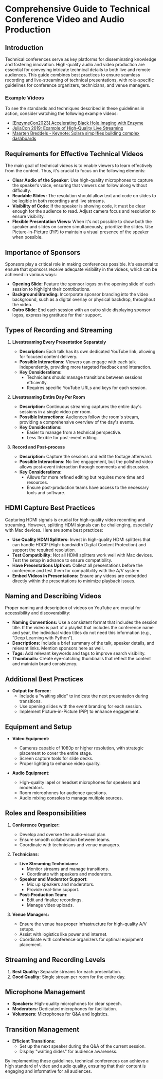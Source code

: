 # Comprehensive Guide to Technical Conference Video and Audio Production

## Introduction
Technical conferences serve as key platforms for disseminating knowledge and fostering innovation. High-quality audio and video production are essential for conveying intricate technical details to both live and remote audiences. This guide combines best practices to ensure seamless recording and live-streaming of technical presentations, with role-specific guidelines for conference organizers, technicians, and venue managers.

### Example Videos
To see the standards and techniques described in these guidelines in action, consider watching the following example videos:
- [[EnzymeCon2023] Accelerating Black Hole Imaging with Enzyme](https://youtu.be/0UJT4sGIckg?feature=shared)
- [JuliaCon 2019: Example of High-Quality Live Streaming](https://www.youtube.com/live/IE39JoVIaEw?feature=shared)
- [Maarten Breddels - Keynote: Solara simplifies building complex dashboards](https://www.youtube.com/watch?v=2MVUZV0icxU&list=PLGVZCDnMOq0qkbJjIfppGO44yhDV2i4gR&index=4)

## Requirements for Effective Technical Videos
The main goal of technical videos is to enable viewers to learn effectively from the content. Thus, it's crucial to focus on the following elements:
- **Clear Audio of the Speaker:** Use high-quality microphones to capture the speaker’s voice, ensuring that viewers can follow along without difficulty.
- **Readable Slides:** The resolution should allow text and code on slides to be legible in both recordings and live streams.
- **Visibility of Code:** If the speaker is showing code, it must be clear enough for the audience to read. Adjust camera focus and resolution to ensure visibility.
- **Flexible Presentation Views:** When it's not possible to show both the speaker and slides on screen simultaneously, prioritize the slides. Use Picture-in-Picture (PiP) to maintain a visual presence of the speaker when possible.

## Importance of Sponsors
Sponsors play a critical role in making conferences possible. It's essential to ensure that sponsors receive adequate visibility in the videos, which can be achieved in various ways:
- **Opening Slide:** Feature the sponsor logos on the opening slide of each session to highlight their contributions.
- **Background Branding:** Incorporate sponsor branding into the video background, such as a digital overlay or physical backdrop, throughout the video.
- **Outro Slide:** End each session with an outro slide displaying sponsor logos, expressing gratitude for their support.

## Types of Recording and Streaming
1. **Livestreaming Every Presentation Separately**
   - **Description:** Each talk has its own dedicated YouTube link, allowing for focused content delivery.
   - **Possible Interactions:** Viewers can engage with each talk independently, providing more targeted feedback and interaction.
   - **Key Considerations:**
     - Technicians should manage transitions between sessions efficiently.
     - Requires specific YouTube URLs and keys for each session.

2. **Livestreaming Entire Day Per Room**
   - **Description:** Continuous streaming captures the entire day's sessions in a single video per room.
   - **Possible Interactions:** Audiences follow the room's stream, providing a comprehensive overview of the day's events.
   - **Key Considerations:**
     - Easier to manage from a technical perspective.
     - Less flexible for post-event editing.

3. **Record and Post-process**
   - **Description:** Capture the sessions and edit the footage afterward.
   - **Possible Interactions:** No live engagement, but the polished video allows post-event interaction through comments and discussion.
   - **Key Considerations:**
     - Allows for more refined editing but requires more time and resources.
     - Ensure post-production teams have access to the necessary tools and software.

## HDMI Capture Best Practices
Capturing HDMI signals is crucial for high-quality video recording and streaming. However, splitting HDMI signals can be challenging, especially with Mac devices. Here are some best practices:
- **Use Quality HDMI Splitters:** Invest in high-quality HDMI splitters that can handle HDCP (High-bandwidth Digital Content Protection) and support the required resolution.
- **Test Compatibility:** Not all HDMI splitters work well with Mac devices. Test the setup in advance to ensure compatibility.
- **Have Presentations Upfront:** Collect all presentations before the conference and test them for compatibility with the A/V system.
- **Embed Videos in Presentations:** Ensure any videos are embedded directly within the presentations to minimize playback issues.

## Naming and Describing Videos
Proper naming and description of videos on YouTube are crucial for accessibility and discoverability:
- **Naming Conventions:** Use a consistent format that includes the session title. If the video is part of a playlist that includes the conference name and year, the individual video titles do not need this information (e.g., "Deep Learning with Python").
- **Descriptions:** Include a brief summary of the talk, speaker details, and relevant links. Mention sponsors here as well.
- **Tags:** Add relevant keywords and tags to improve search visibility.
- **Thumbnails:** Create eye-catching thumbnails that reflect the content and maintain brand consistency.

## Additional Best Practices
- **Output for Screen:**
  - Include a "waiting slide" to indicate the next presentation during transitions.
  - Use opening slides with the event branding for each session.
  - Implement Picture-in-Picture (PiP) to enhance engagement.

## Equipment and Setup
- **Video Equipment:**
  - Cameras capable of 1080p or higher resolution, with strategic placement to cover the entire stage.
  - Screen capture tools for slide decks.
  - Proper lighting to enhance video quality.

- **Audio Equipment:**
  - High-quality lapel or headset microphones for speakers and moderators.
  - Room microphones for audience questions.
  - Audio mixing consoles to manage multiple sources.

## Roles and Responsibilities
1. **Conference Organizer:**
   - Develop and oversee the audio-visual plan.
   - Ensure smooth collaboration between teams.
   - Coordinate with technicians and venue managers.

2. **Technicians:**
   - **Live Streaming Technicians:**
     - Monitor streams and manage transitions.
     - Coordinate with speakers and moderators.
   - **Speaker and Moderator Support:**
     - Mic up speakers and moderators.
     - Provide real-time support.
   - **Post-Production Team:**
     - Edit and finalize recordings.
     - Manage video uploads.

3. **Venue Managers:**
   - Ensure the venue has proper infrastructure for high-quality A/V setups.
   - Assist with logistics like power and internet.
   - Coordinate with conference organizers for optimal equipment placement.

## Streaming and Recording Levels
1. **Best Quality:** Separate streams for each presentation.
2. **Good Quality:** Single stream per room for the entire day.

## Microphone Management
- **Speakers:** High-quality microphones for clear speech.
- **Moderators:** Dedicated microphones for facilitation.
- **Volunteers:** Microphones for Q&A and logistics.

## Transition Management
- **Efficient Transitions:**
  - Set up the next speaker during the Q&A of the current session.
  - Display "waiting slides" for audience awareness.

By implementing these guidelines, technical conferences can achieve a high standard of video and audio quality, ensuring that their content is engaging and informative for all audiences.
